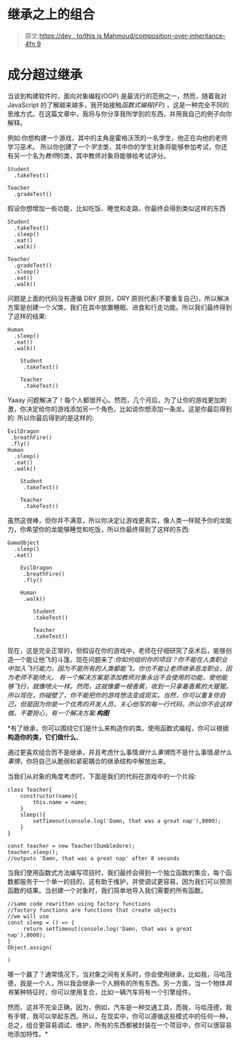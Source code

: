 # 继承之上的组合

> 原文:[https://dev . to/this is Mahmoud/composition-over-inheritance-4fn 9](https://dev.to/thisismahmoud/composition-over-inheritance-4fn9)

# [](#composition-over-inheritance)成分超过继承

当谈到构建软件时，面向对象编程(OOP) 是最流行的范例之一，然而，随着我对 JavaScript 的了解越来越多，我开始接触*函数式编程(FP)* ，这是一种完全不同的思维方式。在这篇文章中，我将与你分享我所学到的东西，并用我自己的例子向你解释。

例如:你想构建一个游戏，其中的主角是霍格沃茨的一名学生，他正在向他的老师学习巫术。
所以你创建了一个*学生*类，其中你的学生对象将能够参加考试，你还有另一个名为*教师*的类，其中教师对象将能够给考试评分。

```
Student
  .takeTest()

Teacher
  .gradeTest() 
```

假设你想增加一些功能，比如吃饭、睡觉和走路，你最终会得到类似这样的东西

```
Student
  .takeTest()
  .sleep()
  .eat()
  .walk()

Teacher
  .gradeTest()
  .sleep()
  .eat()
  .walk() 
```

问题是上面的代码没有遵循 DRY 原则，DRY 原则代表(不要重复自己)，所以解决方案是创建一个*父*类，我们在其中放置睡眠、进食和行走功能。所以我们最终得到了这样的结果:

```
Human
  .sleep()
  .eat()
  .walk()

    Student
     .takeTest()

    Teacher
     .takeTest() 
```

Yaaay 问题解决了！每个人都很开心。然而，几个月后，为了让你的游戏更加刺激，你决定给你的游戏添加另一个角色，比如说你想添加一条龙。这是你最后得到的:
所以你最后得到的是这样的:

```
EvilDragon
 .breathFire()
 .fly()
Human
  .sleep()
  .eat()
  .walk()

    Student
     .takeTest()

    Teacher
     .takeTest() 
```

虽然这很棒，但你并不满意，所以你决定让游戏更真实，像人类一样赋予你的龙能力，你希望你的龙能够睡觉和吃饭，所以你最终得到了这样的东西:

```
GameObject
  .sleep()
  .eat()

    EvilDragon
     .breathFire()
     .fly()

    Human
     .walk()

        Student
        .takeTest()

        Teacher
        .takeTest() 
```

现在，这是完全正常的，但假设在你的游戏中，老师在仔细研究了巫术后，能够创造一个能让他飞的斗篷。现在问题来了:*你如何组织你的项目？你不能在人类职业中加入飞行能力，因为不是所有的人类都能飞，你也不能让老师继承恶龙职业，因为老师不能喷火。
有一个解决方案是添加教师对象永远不会使用的功能，使他能够飞行，就像喷火一样。然而，这就像要一根香蕉，收到一只拿着香蕉的大猩猩。
所以现在，你碰壁了，你不能把你的游戏想法变成现实。当然，你可以重复你自己，但是因为你是一个优秀的开发人员，关心他写的每一行代码，所以你不会这样做。不要担心，有一个解决方案:**构图***

 *有了继承，你可以围绕它们是什么来构造你的类。使用函数式编程，你可以根据**构造你的类，它们做什么**。

通过更喜欢组合而不是继承，并且考虑什么事情*做什么事情*而不是什么事情*是什么事情*，你将自己从脆弱和紧密耦合的继承结构中解放出来。

当我们从对象的角度考虑时，下面是我们的代码在游戏中的一个片段:

```
class Teacher{
    constructor(name){
        this.name = name;
    }
    sleep(){
        setTimeout(console.log('Damn, that was a great nap'),8000);
    }
}

const teacher = new Teacher(Dumbledore);
teacher.sleep();
//outputs 'Damn, that was a great nap' after 8 seconds 
```

当我们使用函数式方法编写项目时，我们最终会得到一个独立函数的集合，每个函数都服务于一个单一的目的，这有助于维护，并使调试更容易，因为我们可以预测函数的结果。当创建一个对象时，我们简单地导入我们需要的所有函数。

```
//same code rewritten using factory functions
//factory functions are functions that create objects
//we will use
const sleep = () => {
     return setTimeout(console.log('Damn, that was a great nap'),8000);
}
Object.assign(

) 
```

哪一个赢了？通常情况下，当对象之间有关系时，你会使用继承，比如我，马哈茂德，我是一个人，所以我会继承一个人拥有的所有东西。另一方面，当一个物体*具有*某种特征时，你可以使用复合，比如一辆汽车将有一个引擎组件。

然而，这并不完全正确，因为，例如，汽车是一种交通工具，而我，马哈茂德，我有手臂，我可以举起东西。所以，在现实中，你可以遵循这些模式中的任何一种。总之，组合更容易调试、维护，所有的东西都被封装在一个项目中，你可以很容易地添加特性。*